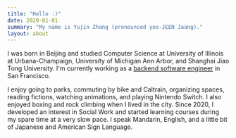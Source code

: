```yaml
---
title: "Hello :)"
date: 2020-01-01
summary: "My name is Yujin Zhang (pronounced yoo-JEEN Jaang)."
layout: about
---
```


I was born in Beijing and studied Computer Science at University of Illinois at Urbana-Champaign, University of Michigan Ann Arbor, and Shanghai Jiao Tong University. I'm currently working as a [backend software engineer](/resume_github.pdf) in San Francisco.


I enjoy going to parks, commuting by bike and Caltrain, organizing spaces, reading fictions, watching animations, and playing Nintendo Switch. I also enjoyed boxing and rock climbing when I lived in the city. Since 2020, I developed an interest in Social Work and started learning courses during my spare time at a very slow pace. I speak Mandarin, English, and a little bit of Japanese and American Sign Language.

